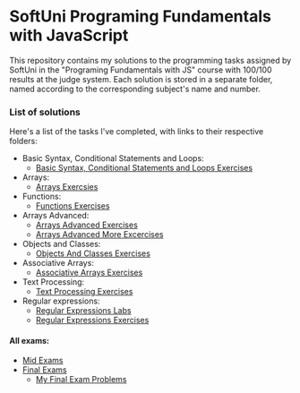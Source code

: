 # SoftUni Programing Fundamentals with JavaScript
This repository contains my solutions to the programming tasks assigned by SoftUni in the "Programing Fundamentals with JS" course with 100/100 results at the judge system. Each solution is stored in a separate folder, named according to the corresponding subject's name and number.

### List of solutions
Here's a list of the tasks I've completed, with links to their respective folders:

* Basic Syntax, Conditional Statements and Loops:
  * [Basic Syntax, Conditional Statements and Loops Exercises](./1.BasicSyntaxEXC)
* Arrays:
  * [Arrays Exercsies](./3.ArraysEXC)
* Functions:
  * [Functions Exercises](./4.FunctionsEXC)
* Arrays Advanced:
  * [Arrays Advanced Exercises](./5.ArraysAdvancedEXC)
  * [Arrays Advanced More Excercises](./5.ArraysAdvancedMoreEXC)
* Objects and Classes:
  * [Objects And Classes Exercises](./6.ObjectsAndClassesEXC)
* Associative Arrays:
  * [Associative Arrays Exercises](./7.AssociativeArraysEXC)
* Text Processing:
  * [Text Processing Exercises](./8.TextProcessingEXC)
* Regular expressions:
  * [Regular Expressions Labs](./9.RegExLAB)
  * [Regular Expressions Exercises](./9.RegExEXC)
  
#### All exams:
* [Mid Exams](./AllMidExams)
* [Final Exams](./AllFinalExams)
  * [My Final Exam Problems](./MyFinalExam)
